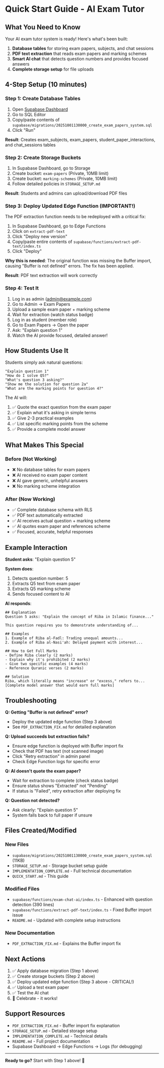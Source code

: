# Quick Start Guide - AI Exam Tutor

## What You Need to Know

Your AI exam tutor system is ready! Here's what's been built:

1. **Database tables** for storing exam papers, subjects, and chat sessions
2. **PDF text extraction** that reads exam papers and marking schemes
3. **Smart AI chat** that detects question numbers and provides focused answers
4. **Complete storage setup** for file uploads

## 4-Step Setup (10 minutes)

### Step 1: Create Database Tables

1. Open [Supabase Dashboard](https://supabase.com/dashboard)
2. Go to SQL Editor
3. Copy/paste contents of `supabase/migrations/20251001130000_create_exam_papers_system.sql`
4. Click "Run"

**Result**: Creates exam_subjects, exam_papers, student_paper_interactions, and chat_sessions tables

### Step 2: Create Storage Buckets

1. In Supabase Dashboard, go to Storage
2. Create bucket: `exam-papers` (Private, 10MB limit)
3. Create bucket: `marking-schemes` (Private, 10MB limit)
4. Follow detailed policies in `STORAGE_SETUP.md`

**Result**: Students and admins can upload/download PDF files

### Step 3: Deploy Updated Edge Function (IMPORTANT!)

The PDF extraction function needs to be redeployed with a critical fix:

1. In Supabase Dashboard, go to Edge Functions
2. Click on `extract-pdf-text`
3. Click "Deploy new version"
4. Copy/paste entire contents of `supabase/functions/extract-pdf-text/index.ts`
5. Click "Deploy"

**Why this is needed**: The original function was missing the Buffer import, causing "Buffer is not defined" errors. The fix has been applied.

**Result**: PDF text extraction will work correctly

### Step 4: Test It

1. Log in as admin (admin@example.com)
2. Go to Admin → Exam Papers
3. Upload a sample exam paper + marking scheme
4. Wait for extraction (watch status badge)
5. Log in as student (member role)
6. Go to Exam Papers → Open the paper
7. Ask: "Explain question 1"
8. Watch the AI provide focused, detailed answer!

## How Students Use It

Students simply ask natural questions:

```
"Explain question 1"
"How do I solve Q5?"
"What's question 3 asking?"
"Show me the solution for question 2a"
"What are the marking points for question 4?"
```

The AI will:
1. ✅ Quote the exact question from the exam paper
2. ✅ Explain what it's asking in simple terms
3. ✅ Give 2-3 practical examples
4. ✅ List specific marking points from the scheme
5. ✅ Provide a complete model answer

## What Makes This Special

### Before (Not Working)
- ❌ No database tables for exam papers
- ❌ AI received no exam paper content
- ❌ AI gave generic, unhelpful answers
- ❌ No marking scheme integration

### After (Now Working)
- ✅ Complete database schema with RLS
- ✅ PDF text automatically extracted
- ✅ AI receives actual question + marking scheme
- ✅ AI quotes exam paper and references scheme
- ✅ Focused, accurate, helpful responses

## Example Interaction

**Student asks**: "Explain question 5"

**System does**:
1. Detects question number: 5
2. Extracts Q5 text from exam paper
3. Extracts Q5 marking scheme
4. Sends focused content to AI

**AI responds**:
```
## Explanation
Question 5 asks: "Explain the concept of Riba in Islamic finance..."

This question requires you to demonstrate understanding of...

## Examples
1. Example of Riba al-Fadl: Trading unequal amounts...
2. Example of Riba al-Nasi'ah: Delayed payment with interest...

## How to Get Full Marks
- Define Riba clearly (2 marks)
- Explain why it's prohibited (2 marks)
- Give two specific examples (4 marks)
- Reference Quranic verses (2 marks)

## Solution
Riba, which literally means "increase" or "excess," refers to...
[Complete model answer that would earn full marks]
```

## Troubleshooting

**Q: Getting "Buffer is not defined" error?**
- Deploy the updated edge function (Step 3 above)
- See `PDF_EXTRACTION_FIX.md` for detailed explanation

**Q: Upload succeeds but extraction fails?**
- Ensure edge function is deployed with Buffer import fix
- Check that PDF has text (not scanned image)
- Click "Retry extraction" in admin panel
- Check Edge Function logs for specific error

**Q: AI doesn't quote the exam paper?**
- Wait for extraction to complete (check status badge)
- Ensure status shows "Extracted" not "Pending"
- If status is "Failed", retry extraction after deploying fix

**Q: Question not detected?**
- Ask clearly: "Explain question 5"
- System falls back to full paper if unsure

## Files Created/Modified

### New Files
- `supabase/migrations/20251001130000_create_exam_papers_system.sql` (11KB)
- `STORAGE_SETUP.md` - Storage bucket setup guide
- `IMPLEMENTATION_COMPLETE.md` - Full technical documentation
- `QUICK_START.md` - This guide

### Modified Files
- `supabase/functions/exam-chat-ai/index.ts` - Enhanced with question detection (390 lines)
- `supabase/functions/extract-pdf-text/index.ts` - Fixed Buffer import issue
- `README.md` - Updated with complete setup instructions

### New Documentation
- `PDF_EXTRACTION_FIX.md` - Explains the Buffer import fix

## Next Actions

1. ✅ Apply database migration (Step 1 above)
2. ✅ Create storage buckets (Step 2 above)
3. ✅ Deploy updated edge function (Step 3 above - CRITICAL!)
4. ✅ Upload a test exam paper
5. ✅ Test the AI chat
6. 🎉 Celebrate - it works!

## Support Resources

- `PDF_EXTRACTION_FIX.md` - Buffer import fix explanation
- `STORAGE_SETUP.md` - Detailed storage setup
- `IMPLEMENTATION_COMPLETE.md` - Technical details
- `README.md` - Full project documentation
- Supabase Dashboard → Edge Functions → Logs (for debugging)

---

**Ready to go?** Start with Step 1 above! 🚀
